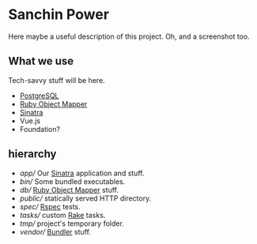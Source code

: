 Sanchin Power
=============
Here maybe a useful description of this project. Oh, and a screenshot too.

What we use
-----------
Tech-savvy stuff will be here.

* [PostgreSQL][]
* [Ruby Object Mapper][ROM]
* [Sinatra][]
* Vue.js
* Foundation?

hierarchy
---------
- *app/* Our [Sinatra][] application and stuff.
- *bin/* Some bundled executables.
- *db/* [Ruby Object Mapper][ROM] stuff.
- *public/* statically served HTTP directory.
- *spec/* [Rspec][] tests.
- *tasks/* custom [Rake][] tasks.
- *tmp/* project's temporary folder.
- *vendor/* [Bundler][] stuff.

[PostgreSQL]: https://www.postgresql.org
[ROM]:     https://rom-rb.org
[Sinatra]: http://sinatrarb.com
[Rspec]:   https://rspec.info
[Rake]:    https://ruby.github.io/rake/
[Bundler]: https://bundler.io
